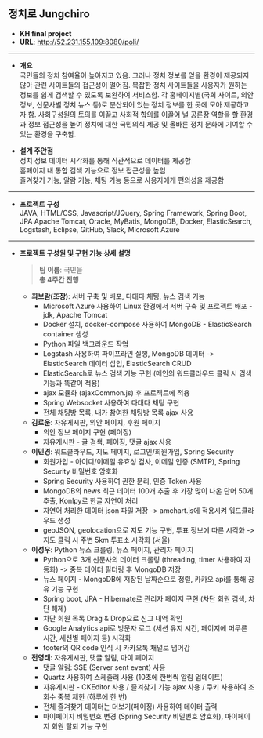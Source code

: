 ## 정치로 Jungchiro  
* **KH final project**  
* **URL**: http://52.231.155.109:8080/poli/  
---
* **개요**   
국민들의 정치 참여율이 높아지고 있음. 그러나 정치 정보를 얻을 환경이 제공되지 않아 관련 사이트들의 접근성이 떨어짐. 복잡한 정치 사이트들을 사용자가 원하는 정보를 쉽게 검색할 수 있도록 보완하여 서비스함. 각 홈페이지별(국회 사이트, 의안 정보, 신문사별 정치 뉴스 등)로 분산되어 있는 정치 정보를 한 곳에 모아 제공하고자 함. 사회구성원의 토의를 이끌고 사회적 합의를 이끌어 낼 공론장 역할을 할 환경과 정보 접근성을 높여 정치에 대한 국민의식 제공 및 올바른 정치 문화에 기여할 수 있는 환경을 구축함.   
   
   
* **설계 주안점**   
정치 정보 데이터 시각화를 통해 직관적으로 데이터를 제공함   
홈페이지 내 통합 검색 기능으로 정보 접근성을 높임   
즐겨찾기 기능, 알람 기능, 채팅 기능 등으로 사용자에게 편의성을 제공함   
---
* **프로젝트 구성**   
JAVA, HTML/CSS, Javascript/JQuery, Spring Framework, Spring Boot, JPA
Apache Tomcat, Oracle, MyBatis, MongoDB, Docker, ElasticSearch, Logstash, Eclipse, GitHub, Slack, Microsoft Azure
---
* **프로젝트 구성원 및 구현 기능 상세 설명**

  > **팀 이름**: 국민을  
  > **총 4주간 진행**  
   * **최보람(조장)**: 서버 구축 및 배포, 다대다 채팅, 뉴스 검색 기능   
     * Microsoft Azure 사용하여 Linux 환경에서 서버 구축 및 프로젝트 배포 - jdk, Apache Tomcat  
     * Docker 설치, docker-compose 사용하여 MongoDB - ElasticSearch container 생성  
     * Python 파일 백그라운드 작업  
     * Logstash 사용하여 파이프라인 실행, MongoDB 데이터 -> ElasticSearch 데이터 삽입, ElasticSearch CRUD  
     * ElasticSearch로 뉴스 검색 기능 구현 (메인의 워드클라우드 클릭 시 검색 기능과 똑같이 적용)  
     * ajax 모듈화 (ajaxCommon.js) 후 프로젝트에 적용
     * Spring Websocket 사용하여 다대다 채팅 구현
     * 전체 채팅방 목록, 내가 참여한 채팅방 목록 ajax 사용
   * **김로운**: 자유게시판, 의안 페이지, 후원 페이지  
     * 의안 정보 페이지 구현 (페이징)
     * 자유게시판 - 글 검색, 페이징, 댓글 ajax 사용
   * **이민경**: 워드클라우드, 지도 페이지, 로그인/회원가입, Spring Security
     * 회원가입 - 아이디/이메일 유효성 검사, 이메일 인증 (SMTP), Spring Security 비밀번호 암호화
     * Spring Security 사용하여 권한 분리, 인증 Token 사용
     * MongoDB의 news 최근 데이터 100개 추출 후 가장 많이 나온 단어 50개 추출, Konlpy로 한글 자연어 처리
     * 자연어 처리한 데이터 json 파일 저장 -> amchart.js에 적용시켜 워드클라우드 생성
     * geoJSON, geolocation으로 지도 기능 구현, 투표 정보에 따른 시각화 -> 지도 클릭 시 주변 5km 투표소 시각화 (서울)
   * **이성우**: Python 뉴스 크롤링, 뉴스 페이지, 관리자 페이지  
     * Python으로 3개 신문사의 데이터 크롤링 (threading, timer 사용하여 자동화) -> 중복 데이터 필터링 후 MongoDB 저장
     * 뉴스 페이지 - MongoDB에 저장된 날짜순으로 정렬, 카카오 api를 통해 공유 기능 구현
     * Spring boot, JPA - Hibernate로 관리자 페이지 구현 (차단 회원 검색, 차단 해제)
     * 차단 회원 목록 Drag & Drop으로 신고 내역 확인
     * Google Analytics api로 방문자 로그 (세션 유지 시간, 페이지에 머무른 시간, 세션별 페이지 등) 시각화
     * footer의 QR code 인식 시 카카오톡 채널로 넘어감
   * **전영태**: 자유게시판, 댓글 알림, 마이 페이지  
     * 댓글 알림: SSE (Server sent event) 사용
     * Quartz 사용하여 스케줄러 사용 (10초에 한번씩 알림 업데이트)
     * 자유게시판 - CKEditor 사용 / 즐겨찾기 기능 ajax 사용 / 쿠키 사용하여 조회수 중복 제한 (하루에 한 번)
     * 전체 즐겨찾기 데이터는 더보기(페이징) 사용하여 데이터 출력
     * 마이페이지 비밀번호 변경 (Spring Security 비밀번호 암호화), 마이페이지 회원 탈퇴 기능 구현
